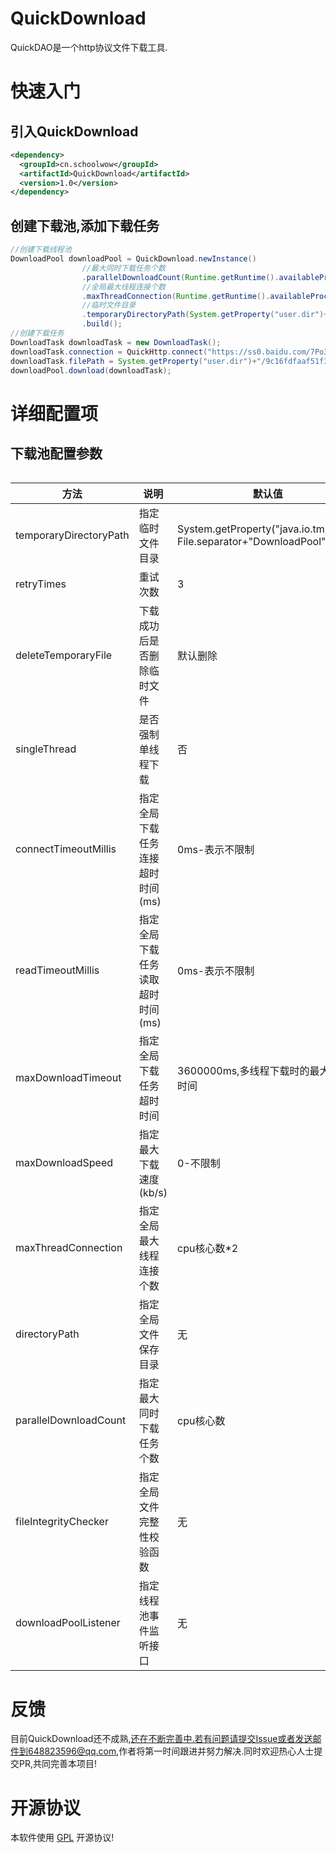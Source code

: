 # QuickDownload

QuickDAO是一个http协议文件下载工具.

# 快速入门

## 引入QuickDownload

```xml
<dependency>
  <groupId>cn.schoolwow</groupId>
  <artifactId>QuickDownload</artifactId>
  <version>1.0</version>
</dependency>
```

## 创建下载池,添加下载任务

```java
//创建下载线程池
DownloadPool downloadPool = QuickDownload.newInstance()
                //最大同时下载任务个数
                .parallelDownloadCount(Runtime.getRuntime().availableProcessors())
                //全局最大线程连接个数
                .maxThreadConnection(Runtime.getRuntime().availableProcessors()*2)
                //临时文件目录
                .temporaryDirectoryPath(System.getProperty("user.dir")+"/temp")
                .build();
//创建下载任务
DownloadTask downloadTask = new DownloadTask();
downloadTask.connection = QuickHttp.connect("https://ss0.baidu.com/7Po3dSag_xI4khGko9WTAnF6hhy/zhidao/pic/item/9c16fdfaaf51f3de9ba8ee1194eef01f3a2979a8.jpg");
downloadTask.filePath = System.getProperty("user.dir")+"/9c16fdfaaf51f3de9ba8ee1194eef01f3a2979a8.jpg";
downloadPool.download(downloadTask);
```

# 详细配置项

## 下载池配置参数

```java

```
|方法|说明|默认值|
|---|---|---|
|temporaryDirectoryPath|指定临时文件目录|System.getProperty("java.io.tmpdir")+ File.separator+"DownloadPool";|
|retryTimes|重试次数|3|
|deleteTemporaryFile|下载成功后是否删除临时文件|默认删除|
|singleThread|是否强制单线程下载|否|
|connectTimeoutMillis|指定全局下载任务连接超时时间(ms)|0ms-表示不限制|
|readTimeoutMillis|指定全局下载任务读取超时时间(ms)|0ms-表示不限制|
|maxDownloadTimeout|指定全局下载任务超时时间|3600000ms,多线程下载时的最大下载时间|
|maxDownloadSpeed|指定最大下载速度(kb/s)|0-不限制|
|maxThreadConnection|指定全局最大线程连接个数|cpu核心数*2|
|directoryPath|指定全局文件保存目录|无|
|parallelDownloadCount|指定最大同时下载任务个数|cpu核心数|
|fileIntegrityChecker|指定全局文件完整性校验函数|无|
|downloadPoolListener|指定线程池事件监听接口|无|

# 反馈

目前QuickDownload还不成熟,还在不断完善中.若有问题请提交Issue或者发送邮件到648823596@qq.com,作者将第一时间跟进并努力解决.同时欢迎热心人士提交PR,共同完善本项目!

# 开源协议
本软件使用 [GPL](http://www.gnu.org/licenses/gpl-3.0.html) 开源协议!